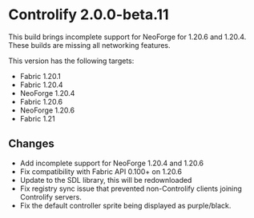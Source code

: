 # Controlify 2.0.0-beta.11

This build brings incomplete support for NeoForge for 1.20.6 and 1.20.4.
These builds are missing all networking features.

This version has the following targets:
- Fabric 1.20.1
- Fabric 1.20.4
- NeoForge 1.20.4
- Fabric 1.20.6
- NeoForge 1.20.6
- Fabric 1.21

## Changes

- Add incomplete support for NeoForge 1.20.4 and 1.20.6
- Fix compatibility with Fabric API 0.100+ on 1.20.6
- Update to the SDL library, this will be redownloaded
- Fix registry sync issue that prevented non-Controlify clients joining Controlify servers.
- Fix the default controller sprite being displayed as purple/black.
